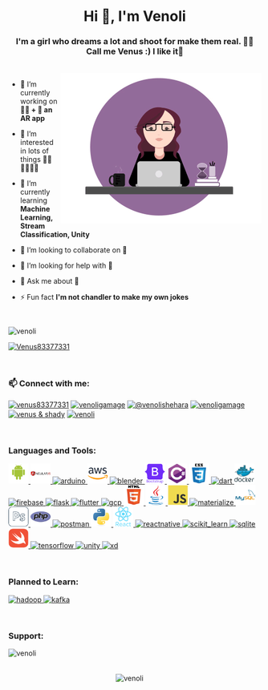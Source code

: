 <h1 align="center">Hi 👋, I'm Venoli</h1>
<h3 align="center">I'm a girl who dreams a lot and shoot for make them real. 🧚‍♀️ Call me Venus :) I like it🌸</h3>
</br>

<img align="right" width="400" height="300" src="me.gif">


- 🔭 I’m currently working on **👩‍🎓 + 🍊 an AR app**

- 👀 I’m interested in lots of things 👩‍💻👩‍🎓🔭💫

- 🌱 I’m currently learning **Machine Learning, Stream Classification, Unity**

- 💞️ I’m looking to collaborate on **🤫**

- 🤝 I’m looking for help with **🤫**

- 💬 Ask me about **🤔**

- ⚡ Fun fact **I'm not chandler to make my own jokes**
</br>
<p align="left"> <img src="https://komarev.com/ghpvc/?username=venoli&label=Profile%20views&color=0e75b6&style=flat" alt="venoli" /> </p>


<p align="left"> <a href="https://twitter.com/Venus83377331" target="blank"><img src="https://img.shields.io/twitter/follow/Venus83377331?logo=twitter&style=for-the-badge" alt="Venus83377331" /></a> </p>

</br>
<h3 align="left">📫 Connect with me:</h3>
<p align="left">
<a href="https://twitter.com/venus83377331" target="blank"><img align="center" src="https://cdn.jsdelivr.net/npm/simple-icons@3.0.1/icons/twitter.svg" alt="venus83377331" height="30" width="40" /></a>
<a href="https://linkedin.com/in/venoligamage" target="blank"><img align="center" src="https://cdn.jsdelivr.net/npm/simple-icons@3.0.1/icons/linkedin.svg" alt="venoligamage" height="30" width="40" /></a>
<a href="https://medium.com/@venolishehara" target="blank"><img align="center" src="https://cdn.jsdelivr.net/npm/simple-icons@3.0.1/icons/medium.svg" alt="@venolishehara" height="30" width="40" /></a>
<a href="https://instagram.com/venoligamage" target="blank"><img align="center" src="https://cdn.jsdelivr.net/npm/simple-icons@3.0.1/icons/instagram.svg" alt="venoligamage" height="30" width="40" /></a>
<a href="https://www.youtube.com/c/venus & shady" target="blank"><img align="center" src="https://cdn.jsdelivr.net/npm/simple-icons@3.0.1/icons/youtube.svg" alt="venus & shady" height="30" width="40" /></a>
<a href="https://fb.com/venoli" target="blank"><img align="center" src="https://cdn.jsdelivr.net/npm/simple-icons@3.0.1/icons/facebook.svg" alt="venoli" height="30" width="40" /></a>

</p>
</br>
<h3 align="left">Languages and Tools:</h3>
<p align="left"> <a href="https://developer.android.com" target="_blank"> <img src="https://raw.githubusercontent.com/devicons/devicon/master/icons/android/android-original-wordmark.svg" alt="android" width="40" height="40"/> </a> <a href="https://angular.io" target="_blank"> <img src="https://raw.githubusercontent.com/devicons/devicon/master/icons/angularjs/angularjs-original-wordmark.svg" alt="angularjs" width="40" height="40"/> </a> <a href="https://www.arduino.cc/" target="_blank"> <img src="https://cdn.worldvectorlogo.com/logos/arduino-1.svg" alt="arduino" width="40" height="40"/> </a> <a href="https://aws.amazon.com" target="_blank"> <img src="https://raw.githubusercontent.com/devicons/devicon/master/icons/amazonwebservices/amazonwebservices-original-wordmark.svg" alt="aws" width="40" height="40"/> </a> <a href="https://www.blender.org/" target="_blank"> <img src="https://download.blender.org/branding/community/blender_community_badge_white.svg" alt="blender" width="40" height="40"/> </a> <a href="https://getbootstrap.com" target="_blank"> <img src="https://raw.githubusercontent.com/devicons/devicon/master/icons/bootstrap/bootstrap-plain-wordmark.svg" alt="bootstrap" width="40" height="40"/> </a> <a href="https://www.w3schools.com/cs/" target="_blank"> <img src="https://raw.githubusercontent.com/devicons/devicon/master/icons/csharp/csharp-original.svg" alt="csharp" width="40" height="40"/> </a> <a href="https://www.w3schools.com/css/" target="_blank"> <img src="https://raw.githubusercontent.com/devicons/devicon/master/icons/css3/css3-original-wordmark.svg" alt="css3" width="40" height="40"/> </a> <a href="https://dart.dev" target="_blank"> <img src="https://www.vectorlogo.zone/logos/dartlang/dartlang-icon.svg" alt="dart" width="40" height="40"/> </a> <a href="https://www.docker.com/" target="_blank"> <img src="https://raw.githubusercontent.com/devicons/devicon/master/icons/docker/docker-original-wordmark.svg" alt="docker" width="40" height="40"/> </a> <a href="https://firebase.google.com/" target="_blank"> <img src="https://www.vectorlogo.zone/logos/firebase/firebase-icon.svg" alt="firebase" width="40" height="40"/> </a> <a href="https://flask.palletsprojects.com/" target="_blank"> <img src="https://www.vectorlogo.zone/logos/pocoo_flask/pocoo_flask-icon.svg" alt="flask" width="40" height="40"/> </a> <a href="https://flutter.dev" target="_blank"> <img src="https://www.vectorlogo.zone/logos/flutterio/flutterio-icon.svg" alt="flutter" width="40" height="40"/> </a> <a href="https://cloud.google.com" target="_blank"> <img src="https://www.vectorlogo.zone/logos/google_cloud/google_cloud-icon.svg" alt="gcp" width="40" height="40"/> </a>  <a href="https://www.w3.org/html/" target="_blank"> <img src="https://raw.githubusercontent.com/devicons/devicon/master/icons/html5/html5-original-wordmark.svg" alt="html5" width="40" height="40"/> </a> <a href="https://www.java.com" target="_blank"> <img src="https://raw.githubusercontent.com/devicons/devicon/master/icons/java/java-original.svg" alt="java" width="40" height="40"/> </a> <a href="https://developer.mozilla.org/en-US/docs/Web/JavaScript" target="_blank"> <img src="https://raw.githubusercontent.com/devicons/devicon/master/icons/javascript/javascript-original.svg" alt="javascript" width="40" height="40"/> </a> <a href="https://materializecss.com/" target="_blank"> <img src="https://raw.githubusercontent.com/prplx/svg-logos/5585531d45d294869c4eaab4d7cf2e9c167710a9/svg/materialize.svg" alt="materialize" width="40" height="40"/> </a> <a href="https://www.mysql.com/" target="_blank"> <img src="https://raw.githubusercontent.com/devicons/devicon/master/icons/mysql/mysql-original-wordmark.svg" alt="mysql" width="40" height="40"/> </a> <a href="https://www.photoshop.com/en" target="_blank"> <img src="https://raw.githubusercontent.com/devicons/devicon/master/icons/photoshop/photoshop-line.svg" alt="photoshop" width="40" height="40"/> </a> <a href="https://www.php.net" target="_blank"> <img src="https://raw.githubusercontent.com/devicons/devicon/master/icons/php/php-original.svg" alt="php" width="40" height="40"/> </a> <a href="https://postman.com" target="_blank"> <img src="https://www.vectorlogo.zone/logos/getpostman/getpostman-icon.svg" alt="postman" width="40" height="40"/> </a> <a href="https://www.python.org" target="_blank"> <img src="https://raw.githubusercontent.com/devicons/devicon/master/icons/python/python-original.svg" alt="python" width="40" height="40"/> </a> <a href="https://reactjs.org/" target="_blank"> <img src="https://raw.githubusercontent.com/devicons/devicon/master/icons/react/react-original-wordmark.svg" alt="react" width="40" height="40"/> </a> <a href="https://reactnative.dev/" target="_blank"> <img src="https://reactnative.dev/img/header_logo.svg" alt="reactnative" width="40" height="40"/> </a> <a href="https://scikit-learn.org/" target="_blank"> <img src="https://upload.wikimedia.org/wikipedia/commons/0/05/Scikit_learn_logo_small.svg" alt="scikit_learn" width="40" height="40"/> </a> <a href="https://www.sqlite.org/" target="_blank"> <img src="https://www.vectorlogo.zone/logos/sqlite/sqlite-icon.svg" alt="sqlite" width="40" height="40"/> </a> <a href="https://developer.apple.com/swift/" target="_blank"> <img src="https://raw.githubusercontent.com/devicons/devicon/master/icons/swift/swift-original.svg" alt="swift" width="40" height="40"/> </a> <a href="https://www.tensorflow.org" target="_blank"> <img src="https://www.vectorlogo.zone/logos/tensorflow/tensorflow-icon.svg" alt="tensorflow" width="40" height="40"/> </a> <a href="https://unity.com/" target="_blank"> <img src="https://www.vectorlogo.zone/logos/unity3d/unity3d-icon.svg" alt="unity" width="40" height="40"/> </a> <a href="https://www.adobe.com/products/xd.html" target="_blank"> <img src="https://cdn.worldvectorlogo.com/logos/adobe-xd.svg" alt="xd" width="40" height="40"/> </a> </p>
</br>
<h3 align="left">Planned to Learn:</h3>
<p align="left">
<a href="https://hadoop.apache.org/" target="_blank"> <img src="https://www.vectorlogo.zone/logos/apache_hadoop/apache_hadoop-icon.svg" alt="hadoop" width="40" height="40"/> </a>
<a href="https://kafka.apache.org/" target="_blank"> <img src="https://www.vectorlogo.zone/logos/apache_kafka/apache_kafka-icon.svg" alt="kafka" width="40" height="40"/> </a> </p>
</br>
<h3 align="left">Support:</h3>
<p><a href="https://www.buymeacoffee.com/venoli"> <img align="left" src="https://cdn.buymeacoffee.com/buttons/v2/default-yellow.png" height="50" width="210" alt="venoli" /></a></p><br><br>

<p>&nbsp;<img align="center" src="https://github-readme-stats.vercel.app/api?username=venoli&show_icons=true&locale=en" alt="venoli" /></p>

<!---
Venoli/Venoli is a ✨ special ✨ repository because its `README.md` (this file) appears on your GitHub profile.
You can click the Preview link to take a look at your changes.
--->
